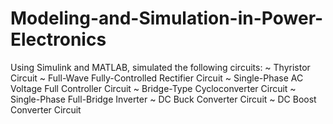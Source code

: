 # Modeling-and-Simulation-in-Power-Electronics
Using Simulink and MATLAB, simulated the following circuits:
~ Thyristor Circuit
~ Full-Wave Fully-Controlled Rectifier Circuit
~ Single-Phase AC Voltage Full Controller Circuit
~ Bridge-Type Cycloconverter Circuit
~ Single-Phase Full-Bridge Inverter
~ DC Buck Converter Circuit
~ DC Boost Converter Circuit
